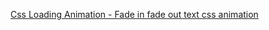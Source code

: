 [Css Loading Animation - Fade in fade out text css animation](https://www.youtube.com/watch?v=LspTmvzJqZ0)